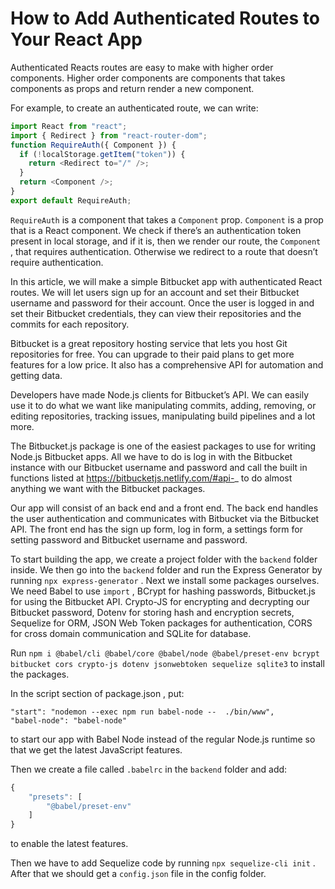 # How to Add Authenticated Routes to Your React App

Authenticated Reacts routes are easy to make with higher order components. Higher order components are components that takes components as props and return render a new component.

For example, to create an authenticated route, we can write:

```javascript
import React from "react";
import { Redirect } from "react-router-dom";
function RequireAuth({ Component }) {
  if (!localStorage.getItem("token")) {
    return <Redirect to="/" />;
  }
  return <Component />;
}
export default RequireAuth;
```

```RequireAuth``` is a component that takes a ```Component``` prop. ```Component``` is a prop that is a React component. We check if there’s an authentication token present in local storage, and if it is, then we render our route, the ```Component``` , that requires authentication. Otherwise we redirect to a route that doesn’t require authentication.

In this article, we will make a simple Bitbucket app with authenticated React routes. We will let users sign up for an account and set their Bitbucket username and password for their account. Once the user is logged in and set their Bitbucket credentials, they can view their repositories and the commits for each repository.

Bitbucket is a great repository hosting service that lets you host Git repositories for free. You can upgrade to their paid plans to get more features for a low price. It also has a comprehensive API for automation and getting data.

Developers have made Node.js clients for Bitbucket’s API. We can easily use it to do what we want like manipulating commits, adding, removing, or editing repositories, tracking issues, manipulating build pipelines and a lot more.

The Bitbucket.js package is one of the easiest packages to use for writing Node.js Bitbucket apps. All we have to do is log in with the Bitbucket instance with our Bitbucket username and password and call the built in functions listed at https://bitbucketjs.netlify.com/#api-_ to do almost anything we want with the Bitbucket packages.

Our app will consist of an back end and a front end. The back end handles the user authentication and communicates with Bitbucket via the Bitbucket API. The front end has the sign up form, log in form, a settings form for setting password and Bitbucket username and password.

To start building the app, we create a project folder with the ```backend``` folder inside. We then go into the ```backend``` folder and run the Express Generator by running ```npx express-generator``` . Next we install some packages ourselves. We need Babel to use ```import``` , BCrypt for hashing passwords, Bitbucket.js for using the Bitbucket API. Crypto-JS for encrypting and decrypting our Bitbucket password, Dotenv for storing hash and encryption secrets, Sequelize for ORM, JSON Web Token packages for authentication, CORS for cross domain communication and SQLite for database.

Run ```npm i @babel/cli @babel/core @babel/node @babel/preset-env bcrypt bitbucket cors crypto-js dotenv jsonwebtoken sequelize sqlite3``` to install the packages.

In the script section of package.json , put:

```shell
"start": "nodemon --exec npm run babel-node --  ./bin/www",
"babel-node": "babel-node"
```

to start our app with Babel Node instead of the regular Node.js runtime so that we get the latest JavaScript features.

Then we create a file called ```.babelrc``` in the ```backend``` folder and add:

```javascript
{
    "presets": [
        "@babel/preset-env"
    ]
}
```

to enable the latest features.

Then we have to add Sequelize code by running ```npx sequelize-cli init``` . After that we should get a ```config.json``` file in the config folder.
